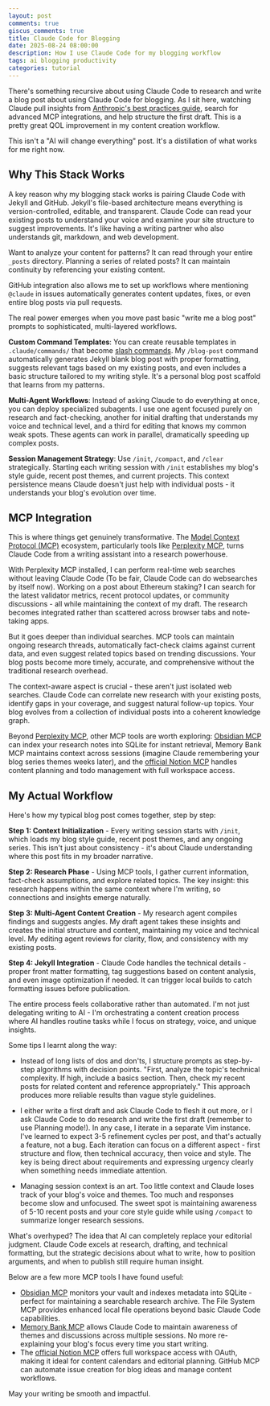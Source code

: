 ```yaml
---
layout: post
comments: true
giscus_comments: true
title: Claude Code for Blogging
date: 2025-08-24 08:00:00
description: How I use Claude Code for my blogging workflow
tags: ai blogging productivity
categories: tutorial
---
```


There's something recursive about using Claude Code to research and write a blog post about using Claude Code for blogging. As I sit here, watching Claude pull insights from [Anthropic's best practices guide](https://www.anthropic.com/engineering/claude-code-best-practices), search for advanced MCP integrations, and help structure the first draft. This is a pretty great QOL improvement in my content creation workflow.

This isn't a "AI will change everything" post. It's a distillation of what works for me right now.

## Why This Stack Works

A key reason why my blogging stack works is pairing Claude Code with Jekyll and GitHub. Jekyll's file-based architecture means everything is version-controlled, editable, and transparent. Claude Code can read your existing posts to understand your voice and examine your site structure to suggest improvements. It's like having a writing partner who also understands git, markdown, and web development.

Want to analyze your content for patterns? It can read through your entire `_posts` directory. Planning a series of related posts? It can maintain continuity by referencing your existing content.

GitHub integration also allows me to set up workflows where mentioning `@claude` in issues automatically generates content updates, fixes, or even entire blog posts via pull requests.

The real power emerges when you move past basic "write me a blog post" prompts to sophisticated, multi-layered workflows.

**Custom Command Templates**: You can create reusable templates in `.claude/commands/` that become [slash commands](https://docs.anthropic.com/en/docs/claude-code/slash-commands). My `/blog-post` command automatically generates Jekyll blank blog post with proper formatting, suggests relevant tags based on my existing posts, and even includes a basic structure tailored to my writing style. It's a personal blog post scaffold that learns from my patterns.

**Multi-Agent Workflows**: Instead of asking Claude to do everything at once, you can deploy specialized subagents. I use one agent focused purely on research and fact-checking, another for initial drafting that understands my voice and technical level, and a third for editing that knows my common weak spots. These agents can work in parallel, dramatically speeding up complex posts.

**Session Management Strategy**: Use `/init`, `/compact`, and `/clear` strategically. Starting each writing session with `/init` establishes my blog's style guide, recent post themes, and current projects. This context persistence means Claude doesn't just help with individual posts - it understands your blog's evolution over time.

## MCP Integration

This is where things get genuinely transformative. The [Model Context Protocol (MCP)](https://www.anthropic.com/news/model-context-protocol) ecosystem, particularly tools like [Perplexity MCP](https://github.com/jsonallen/perplexity-mcp), turns Claude Code from a writing assistant into a research powerhouse.

With Perplexity MCP installed, I can perform real-time web searches without leaving Claude Code (To be fair, Claude Code can do websearches by itself now). Working on a post about Ethereum staking? I can search for the latest validator metrics, recent protocol updates, or community discussions - all while maintaining the context of my draft. The research becomes integrated rather than scattered across browser tabs and note-taking apps.

But it goes deeper than individual searches. MCP tools can maintain ongoing research threads, automatically fact-check claims against current data, and even suggest related topics based on trending discussions. Your blog posts become more timely, accurate, and comprehensive without the traditional research overhead.

The context-aware aspect is crucial - these aren't just isolated web searches. Claude Code can correlate new research with your existing posts, identify gaps in your coverage, and suggest natural follow-up topics. Your blog evolves from a collection of individual posts into a coherent knowledge graph.

Beyond [Perplexity MCP](https://github.com/jsonallen/perplexity-mcp), other MCP tools are worth exploring: [Obsidian MCP](https://github.com/MarkusPfundstein/mcp-obsidian) can index your research notes into SQLite for instant retrieval, Memory Bank MCP maintains context across sessions (imagine Claude remembering your blog series themes weeks later), and the [official Notion MCP](https://github.com/makenotion/notion-mcp-server) handles content planning and todo management with full workspace access.

## My Actual Workflow

Here's how my typical blog post comes together, step by step:

**Step 1: Context Initialization** - Every writing session starts with `/init`, which loads my blog style guide, recent post themes, and any ongoing series. This isn't just about consistency - it's about Claude understanding where this post fits in my broader narrative.

**Step 2: Research Phase** - Using MCP tools, I gather current information, fact-check assumptions, and explore related topics. The key insight: this research happens within the same context where I'm writing, so connections and insights emerge naturally.

**Step 3: Multi-Agent Content Creation** - My research agent compiles findings and suggests angles. My draft agent takes these insights and creates the initial structure and content, maintaining my voice and technical level. My editing agent reviews for clarity, flow, and consistency with my existing posts.

**Step 4: Jekyll Integration** - Claude Code handles the technical details - proper front matter formatting, tag suggestions based on content analysis, and even image optimization if needed. It can trigger local builds to catch formatting issues before publication.

The entire process feels collaborative rather than automated. I'm not just delegating writing to AI - I'm orchestrating a content creation process where AI handles routine tasks while I focus on strategy, voice, and unique insights.

Some tips I learnt along the way:

- Instead of long lists of dos and don'ts, I structure prompts as step-by-step algorithms with decision points. "First, analyze the topic's technical complexity. If high, include a basics section. Then, check my recent posts for related content and reference appropriately." This approach produces more reliable results than vague style guidelines.

- I either write a first draft and ask Claude Code to flesh it out more, or I ask Claude Code to do research and write the first draft (remember to use Planning mode!). In any case, I iterate in a separate Vim instance. I've learned to expect 3-5 refinement cycles per post, and that's actually a feature, not a bug. Each iteration can focus on a different aspect - first structure and flow, then technical accuracy, then voice and style. The key is being direct about requirements and expressing urgency clearly when something needs immediate attention.

- Managing session context is an art. Too little context and Claude loses track of your blog's voice and themes. Too much and responses become slow and unfocused. The sweet spot is maintaining awareness of 5-10 recent posts and your core style guide while using `/compact` to summarize longer research sessions.

What's overhyped? The idea that AI can completely replace your editorial judgment. Claude Code excels at research, drafting, and technical formatting, but the strategic decisions about what to write, how to position arguments, and when to publish still require human insight.

Below are a few more MCP tools I have found useful:

- [Obsidian MCP](https://github.com/MarkusPfundstein/mcp-obsidian) monitors your vault and indexes metadata into SQLite - perfect for maintaining a searchable research archive. The File System MCP provides enhanced local file operations beyond basic Claude Code capabilities.
- [Memory Bank MCP](https://github.com/alioshr/memory-bank-mcp) allows Claude Code to maintain awareness of themes and discussions across multiple sessions. No more re-explaining your blog's focus every time you start writing.
- The [official Notion MCP](https://developers.notion.com/docs/mcp) offers full workspace access with OAuth, making it ideal for content calendars and editorial planning. GitHub MCP can automate issue creation for blog ideas and manage content workflows.

May your writing be smooth and impactful.
